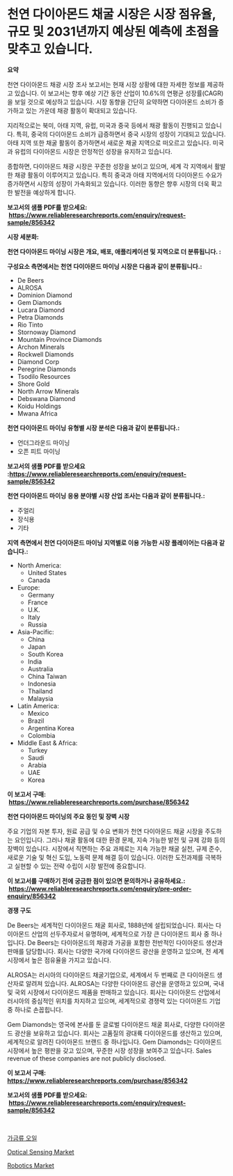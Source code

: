 <p><h1>천연 다이아몬드 채굴 시장은 시장 점유율, 규모 및 2031년까지 예상된 예측에 초점을 맞추고 있습니다.</h1></p><p><strong>요약</strong></p>
<p><p>천연 다이아몬드 채광 시장 조사 보고서는 현재 시장 상황에 대한 자세한 정보를 제공하고 있습니다. 이 보고서는 향후 예상 기간 동안 산업이 10.6%의 연평균 성장률(CAGR)을 보일 것으로 예상하고 있습니다. 시장 동향을 간단히 요약하면 다이아몬드 소비가 증가하고 있는 가운데 채광 활동이 확대되고 있습니다. </p><p>지리적으로는 북미, 아태 지역, 유럽, 미국과 중국 등에서 채광 활동이 진행되고 있습니다. 특히, 중국의 다이아몬드 소비가 급증하면서 중국 시장의 성장이 기대되고 있습니다. 아태 지역 또한 채굴 활동이 증가하면서 새로운 채굴 지역으로 떠오르고 있습니다. 미국과 유럽의 다이아몬드 시장은 안정적인 성장을 유지하고 있습니다.</p><p>종합하면, 다이아몬드 채광 시장은 꾸준한 성장을 보이고 있으며, 세계 각 지역에서 활발한 채광 활동이 이루어지고 있습니다. 특히 중국과 아태 지역에서의 다이아몬드 수요가 증가하면서 시장의 성장이 가속화되고 있습니다. 이러한 동향은 향후 시장의 더욱 확고한 발전을 예상하게 합니다.</p></p>
<p><strong>보고서의 샘플 PDF를 받으세요: &nbsp;<a href="https://www.reliableresearchreports.com/enquiry/request-sample/856342">https://www.reliableresearchreports.com/enquiry/request-sample/856342</a></strong></p>
<p><strong>시장 세분화:</strong></p>
<p><strong> 천연 다이아몬드 마이닝 시장은 개요, 배포, 애플리케이션 및 지역으로 더 분류됩니다. :</strong></p>
<p><strong>구성요소 측면에서는 천연 다이아몬드 마이닝 시장은 다음과 같이 분류됩니다.:</strong></p>
<p><ul><li>De Beers</li><li>ALROSA</li><li>Dominion Diamond</li><li>Gem Diamonds</li><li>Lucara Diamond</li><li>Petra Diamonds</li><li>Rio Tinto</li><li>Stornoway Diamond</li><li>Mountain Province Diamonds</li><li>Archon Minerals</li><li>Rockwell Diamonds</li><li>Diamond Corp</li><li>Peregrine Diamonds</li><li>Tsodilo Resources</li><li>Shore Gold</li><li>North Arrow Minerals</li><li>Debswana Diamond</li><li>Koidu Holdings</li><li>Mwana Africa</li></ul></p>
<p><strong> 천연 다이아몬드 마이닝 유형별 시장 분석은 다음과 같이 분류됩니다.:</strong></p>
<p><ul><li>언더그라운드 마이닝</li><li>오픈 피트 마이닝</li></ul></p>
<p><strong>보고서의 샘플 PDF를 받으세요 :<a href="https://www.reliableresearchreports.com/enquiry/request-sample/856342">https://www.reliableresearchreports.com/enquiry/request-sample/856342</a></strong></p>
<p><strong> 천연 다이아몬드 마이닝 응용 분야별 시장 산업 조사는 다음과 같이 분류됩니다.:</strong></p>
<p><ul><li>주얼리</li><li>장식용</li><li>기타</li></ul></p>
<p><strong>지역 측면에서 천연 다이아몬드 마이닝 지역별로 이용 가능한 시장 플레이어는 다음과 같습니다.:</strong></p>
<p><ul>
    <li>
        North America:
        <ul>
            <li>United States</li>
            <li>Canada</li>
        </ul>
    </li>
    <li>
        Europe:
        <ul>
            <li>Germany</li>
            <li>France</li>
            <li>U.K.</li>
            <li>Italy</li>
            <li>Russia</li>
        </ul>
    </li>
    <li>
        Asia-Pacific:
        <ul>
            <li>China</li>
            <li>Japan</li>
            <li>South Korea</li>
            <li>India</li>
            <li>Australia</li>
            <li>China Taiwan</li>
            <li>Indonesia</li>
            <li>Thailand</li>
            <li>Malaysia</li>
        </ul>
    </li>
    <li>
        Latin America:
        <ul>
            <li>Mexico</li>
            <li>Brazil</li>
            <li>Argentina Korea</li>
            <li>Colombia</li>
        </ul>
    </li>
    <li>
        Middle East & Africa:
        <ul>
            <li>Turkey</li>
            <li>Saudi</li>
            <li>Arabia</li>
            <li>UAE</li>
            <li>Korea</li>
        </ul>
    </li>
    </ul></p>
<p><strong>이 보고서 구매: &nbsp;<a href="https://www.reliableresearchreports.com/purchase/856342">https://www.reliableresearchreports.com/purchase/856342</a></strong></p>
<p><strong>천연 다이아몬드 마이닝의 주요 동인 및 장벽 시장</strong></p>
<p><p>주요 기업의 자본 투자, 원료 공급 및 수요 변화가 천연 다이아몬드 채굴 시장을 주도하는 요인입니다. 그러나 채굴 활동에 대한 환경 문제, 지속 가능한 발전 및 규제 강화 등의 장벽이 있습니다. 시장에서 직면하는 주요 과제로는 지속 가능한 채굴 실천, 규제 준수, 새로운 기술 및 혁신 도입, 노동력 문제 해결 등이 있습니다. 이러한 도전과제를 극복하고 실현할 수 있는 전략 수립이 시장 발전에 중요합니다.</p></p>
<p><strong>이 보고서를 구매하기 전에 궁금한 점이 있으면 문의하거나 공유하세요.: &nbsp;<a href="https://www.reliableresearchreports.com/enquiry/pre-order-enquiry/856342">https://www.reliableresearchreports.com/enquiry/pre-order-enquiry/856342</a></strong></p>
<p><strong>경쟁 구도</strong></p>
<p><p>De Beers는 세계적인 다이아몬드 채굴 회사로, 1888년에 설립되었습니다. 회사는 다이아몬드 산업의 선두주자로서 유명하며, 세계적으로 가장 큰 다이아몬드 회사 중 하나입니다. De Beers는 다이아몬드의 채광과 가공을 포함한 전반적인 다이아몬드 생산과 판매를 담당합니다. 회사는 다양한 국가에 다이아몬드 광산을 운영하고 있으며, 전 세계 시장에서 높은 점유율을 가지고 있습니다.</p><p>ALROSA는 러시아의 다이아몬드 채굴기업으로, 세계에서 두 번째로 큰 다이아몬드 생산자로 알려져 있습니다. ALROSA는 다양한 다이아몬드 광산을 운영하고 있으며, 국내 및 국외 시장에서 다이아몬드 제품을 판매하고 있습니다. 회사는 다이아몬드 산업에서 러시아의 중심적인 위치를 차지하고 있으며, 세계적으로 경쟁력 있는 다이아몬드 기업 중 하나로 손꼽힙니다.</p><p>Gem Diamonds는 영국에 본사를 둔 글로벌 다이아몬드 채굴 회사로, 다양한 다이아몬드 광산을 보유하고 있습니다. 회사는 고품질의 광대륙 다이아몬드를 생산하고 있으며, 세계적으로 알려진 다이아몬드 브랜드 중 하나입니다. Gem Diamonds는 다이아몬드 시장에서 높은 평판을 갖고 있으며, 꾸준한 시장 성장을 보여주고 있습니다. Sales revenue of these companies are not publicly disclosed.</p></p>
<p><strong>이 보고서 구매: &nbsp; <a href="https://www.reliableresearchreports.com/purchase/856342">https://www.reliableresearchreports.com/purchase/856342</a></strong></p>
<p><strong>보고서의 샘플 PDF를 받으세요: &nbsp;<a href="https://www.reliableresearchreports.com/enquiry/request-sample/856342">https://www.reliableresearchreports.com/enquiry/request-sample/856342</a></strong><strong></strong></p>
<p>&nbsp;</p>
<p><p><a href="https://github.com/fernandotryO5lson96765/Market-Research-Report-List-1/blob/main/56136409162.md">가금류 오일</a></p><p><a href="https://github.com/sofayahoo2023/Market-Research-Report-List-3/blob/main/optical-sensing-market.md">Optical Sensing Market</a></p><p><a href="https://github.com/nicholepatriciadoylenwnrjr0/Market-Research-Report-List-1/blob/main/robotics-market.md">Robotics Market</a></p></p>